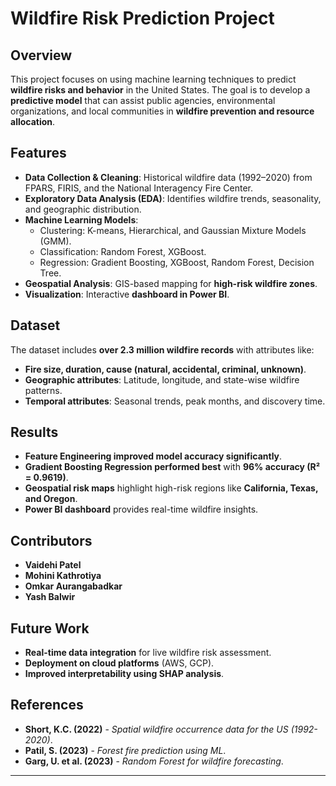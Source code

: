 # Wildfire Risk Prediction Project

## Overview
This project focuses on using machine learning techniques to predict **wildfire risks and behavior** in the United States. The goal is to develop a **predictive model** that can assist public agencies, environmental organizations, and local communities in **wildfire prevention and resource allocation**.

## Features
- **Data Collection & Cleaning**: Historical wildfire data (1992–2020) from FPARS, FIRIS, and the National Interagency Fire Center.
- **Exploratory Data Analysis (EDA)**: Identifies wildfire trends, seasonality, and geographic distribution.
- **Machine Learning Models**:
  - Clustering: K-means, Hierarchical, and Gaussian Mixture Models (GMM).
  - Classification: Random Forest, XGBoost.
  - Regression: Gradient Boosting, XGBoost, Random Forest, Decision Tree.
- **Geospatial Analysis**: GIS-based mapping for **high-risk wildfire zones**.
- **Visualization**: Interactive **dashboard in Power BI**.

## Dataset
The dataset includes **over 2.3 million wildfire records** with attributes like:
- **Fire size, duration, cause (natural, accidental, criminal, unknown)**.
- **Geographic attributes**: Latitude, longitude, and state-wise wildfire patterns.
- **Temporal attributes**: Seasonal trends, peak months, and discovery time.

## Results
- **Feature Engineering improved model accuracy significantly**.
- **Gradient Boosting Regression performed best** with **96% accuracy (R² = 0.9619)**.
- **Geospatial risk maps** highlight high-risk regions like **California, Texas, and Oregon**.
- **Power BI dashboard** provides real-time wildfire insights.

## Contributors
- **Vaidehi Patel**
- **Mohini Kathrotiya**
- **Omkar Aurangabadkar**
- **Yash Balwir**

## Future Work
- **Real-time data integration** for live wildfire risk assessment.
- **Deployment on cloud platforms** (AWS, GCP).
- **Improved interpretability using SHAP analysis**.

## References
- **Short, K.C. (2022)** - *Spatial wildfire occurrence data for the US (1992-2020)*.
- **Patil, S. (2023)** - *Forest fire prediction using ML*.
- **Garg, U. et al. (2023)** - *Random Forest for wildfire forecasting*.

---
